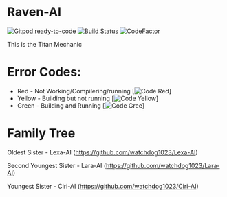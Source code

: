 # Raven-AI

[![Gitpod ready-to-code](https://img.shields.io/badge/Gitpod-ready--to--code-blue?logo=gitpod)](https://gitpod.io/#https://github.com/watchdog1023/Raven-AI)
[![Build Status](https://travis-ci.org/watchdog1023/Raven-AI.svg?branch=master)](https://travis-ci.org/watchdog1023/Raven-AI)
[![CodeFactor](https://www.codefactor.io/repository/github/watchdog1023/raven-ai/badge)](https://www.codefactor.io/repository/github/watchdog1023/raven-ai)

This is the Titan Mechanic

# Error Codes:

- Red - Not Working/Compilering/running [![Code Red](https://img.shields.io/badge/Error-Code%3ARed-Red)]
- Yellow - Building but not running [![Code Yellow](https://img.shields.io/badge/Error-Code%3AYellow-Yellow)]
- Green - Building and Running [![Code Gree](https://img.shields.io/badge/Error-Code%3AGreen-Green)]

# Family Tree

Oldest Sister - Lexa-AI (https://github.com/watchdog1023/Lexa-AI)

Second Youngest Sister - Lara-AI (https://github.com/watchdog1023/Lara-AI)

Youngest Sister - Ciri-AI (https://github.com/watchdog1023/Ciri-AI)
